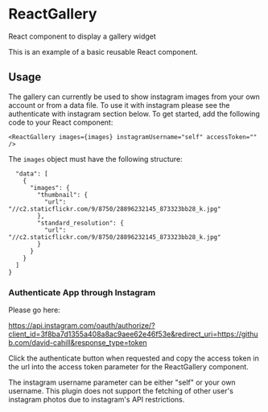 # ReactGallery
React component to display a gallery widget

This is an example of a basic reusable React component.

## Usage

The gallery can currently be used to show instagram images from your own account or from a data file. 
To use it with instagram please see the authenticate with instagram section below.
To get started, add the following code to your React component:

`<ReactGallery images={images} instagramUsername="self" accessToken="" />`

The `images` object must have the following structure:

```json{
  "data": [
    {
      "images": {
        "thumbnail": {
          "url": "//c2.staticflickr.com/9/8750/28896232145_873323bb28_k.jpg"
        },
        "standard_resolution": {
          "url": "//c2.staticflickr.com/9/8750/28896232145_873323bb28_k.jpg"
        }
      }
    }
  ]
}
```

### Authenticate App through Instagram

Please go here:

https://api.instagram.com/oauth/authorize/?client_id=3f8ba7d1355a408a8ac9aee62e46f53e&redirect_uri=https://github.com/david-cahill&response_type=token

Click the authenticate button when requested and copy the access token in the url into the access token parameter for the ReactGallery component.

The instagram username parameter can be either "self" or your own username. This plugin does not support the fetching of other user's instagram photos due to instagram's API restrictions.


